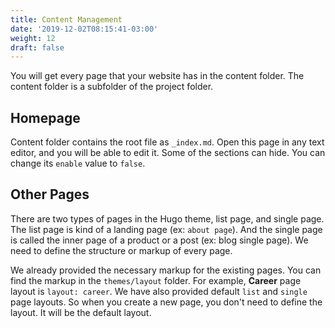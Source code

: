 ```yaml
---
title: Content Management
date: '2019-12-02T08:15:41-03:00'
weight: 12
draft: false
---
```


You will get every page that your website has in the content folder. The content folder is a subfolder of the project folder.

## Homepage

Content folder contains the root file as `_index.md`. Open this page in any text editor, and you will be able to edit it. Some of the sections can hide. You can change its `enable` value to `false`.

## Other Pages

There are two types of pages in the Hugo theme, list page, and single page. The list page is kind of a landing page (ex: `about page`). And the single page is called the inner page of a product or a post (ex: blog single page). We need to define the structure or markup of every page.

We already provided the necessary markup for the existing pages. You can find the markup in the `themes/layout` folder. For example, **Career** page layout is `layout: career`. We have also provided default `list` and `single` page layouts. So when you create a new page, you don't need to define the layout. It will be the default layout.
